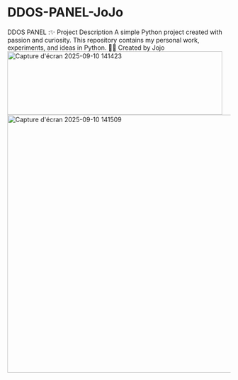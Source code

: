 # DDOS-PANEL-JoJo
DDOS PANEL :✨ Project Description  A simple Python project created with passion and curiosity. This repository contains my personal work, experiments, and ideas in Python.  👨‍💻 Created by Jojo
<img width="485" height="143" alt="Capture d'écran 2025-09-10 141423" src="https://github.com/user-attachments/assets/589466e3-c33a-49fb-b994-64b3f7ce9bd7" />
<img width="1088" height="581" alt="Capture d'écran 2025-09-10 141509" src="https://github.com/user-attachments/assets/93e786d6-1731-4023-80bf-da2689efb37b" />
